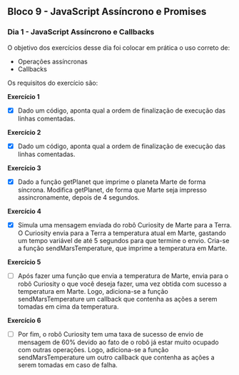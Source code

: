 ## Bloco 9 - JavaScript Assíncrono e Promises
### Dia 1 - JavaScript Assíncrono e Callbacks

O objetivo dos exercícios desse dia foi colocar em prática o uso correto de:

- Operações assíncronas
- Callbacks

Os requisitos do exercí­cio são:

**Exercício 1**
- [x] Dado um código, aponta qual a ordem de finalização de execução das linhas comentadas.

**Exercício 2**
- [x] Dado um código, aponta qual a ordem de finalização de execução das linhas comentadas.

**Exercício 3**
- [x] Dado a função getPlanet que imprime o planeta Marte de forma síncrona. Modifica getPlanet, de forma que Marte seja impresso assincronamente, depois de 4 segundos.

**Exercício 4**
- [x] Simula uma mensagem enviada do robô Curiosity de Marte para a Terra. O Curiosity envia para a Terra a temperatura atual em Marte, gastando um tempo variável de até 5 segundos para que termine o envio. Cria-se a função sendMarsTemperature, que imprime a temperatura em Marte.


**Exercício 5**
- [ ] Após fazer uma função que envia a temperatura de Marte, envia para o robô Curiosity o que você deseja fazer, uma vez obtida com sucesso a temperatura em Marte. Logo, adiciona-se a função sendMarsTemperature um callback que contenha as ações a serem tomadas em cima da temperatura.

**Exercício 6**
- [ ] Por fim, o robô Curiosity tem uma taxa de sucesso de envio de mensagem de 60% devido ao fato de o robô já estar muito ocupado com outras operações. Logo, adiciona-se a função sendMarsTemperature um outro callback que contenha as ações a serem tomadas em caso de falha.
